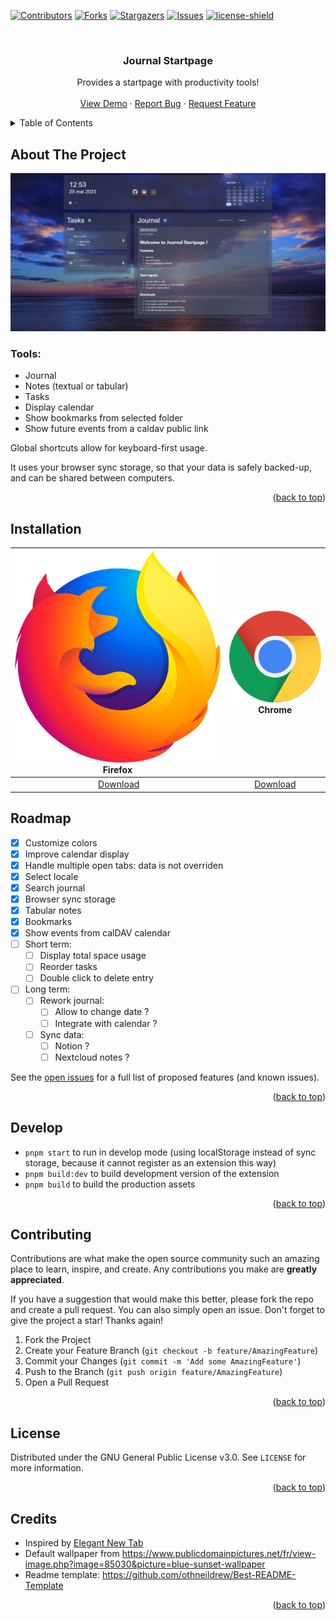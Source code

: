 
<!-- Improved compatibility of back to top link: See: https://github.com/othneildrew/Best-README-Template/pull/73 -->
<a name="readme-top"></a>
<!--
*** Thanks for checking out the Best-README-Template. If you have a suggestion
*** that would make this better, please fork the repo and create a pull request
*** or simply open an issue with the tag "enhancement".
*** Don't forget to give the project a star!
*** Thanks again! Now go create something AMAZING! :D
-->



<!-- PROJECT SHIELDS -->
<!--
*** I'm using markdown "reference style" links for readability.
*** Reference links are enclosed in brackets [ ] instead of parentheses ( ).
*** See the bottom of this document for the declaration of the reference variables
*** for contributors-url, forks-url, etc. This is an optional, concise syntax you may use.
*** https://www.markdownguide.org/basic-syntax/#reference-style-links
-->
[![Contributors][contributors-shield]][contributors-url]
[![Forks][forks-shield]][forks-url]
[![Stargazers][stars-shield]][stars-url]
[![Issues][issues-shield]][issues-url]
[![license-shield]][license-url]




<!-- PROJECT LOGO -->
<br />
<div align="center">

  <h3 align="center">Journal Startpage</h3>

  <p align="center">
    Provides a startpage with productivity tools!
    <br />
    <br />
    <a href="https://sapristi.github.io/journal-startpage/index.html">View Demo</a>
    ·
    <a href="https://github.com/sapristi/journal-startpage/issues">Report Bug</a>
    ·
    <a href="https://github.com/sapristi/journal-startpage/issues">Request Feature</a>
  </p>
</div>



<!-- TABLE OF CONTENTS -->
<details>
  <summary>Table of Contents</summary>
  <ol>
    <li>
      <a href="#about-the-project">About The Project</a>
    </li>
    <li>
      <a href="#installation">Installation</a>
    </li>
    <li><a href="#roadmap">Roadmap</a></li>
    <li><a href="#develop">Develop</a></li>
    <li><a href="#contributing">Contributing</a></li>
    <li><a href="#license">License</a></li>
    <li><a href="#credits">Credits</a></li>

  </ol>
</details>



<!-- ABOUT THE PROJECT -->
## About The Project

![product-screenshot]

### Tools:
-   Journal
-   Notes (textual or tabular)
-   Tasks
-   Display calendar
-   Show bookmarks from selected folder
-   Show future events from a caldav public link

Global shortcuts allow for keyboard-first usage.

It uses your browser sync storage, so that your data is safely backed-up, and can be shared between computers.
<p align="right">(<a href="#readme-top">back to top</a>)</p>




<!-- INSTALLATION -->
## Installation


|[![](./assets/firefox.svg)](https://addons.mozilla.org/fr/firefox/addon/journal-startpage/)<br>Firefox|[![](./assets/chrome.svg)](https://chrome.google.com/webstore/detail/journal-startpage/bkafbgknnlmlmkhpbenogcjmcdhmieec)<br>Chrome|
|:---:|:---:|
| &nbsp;&nbsp;&nbsp;&nbsp;&nbsp;&nbsp; [Download](https://addons.mozilla.org/fr/firefox/addon/journal-startpage/) &nbsp;&nbsp;&nbsp;&nbsp;&nbsp; | &nbsp;&nbsp;&nbsp;&nbsp;&nbsp; [Download](https://chrome.google.com/webstore/detail/journal-startpage/bkafbgknnlmlmkhpbenogcjmcdhmieec) &nbsp;&nbsp;&nbsp;&nbsp;&nbsp; |



<!-- ROADMAP -->
## Roadmap
- [x] Customize colors
- [x] Improve calendar display
- [x] Handle multiple open tabs: data is not overriden
- [x] Select locale
- [x] Search journal
- [x] Browser sync storage
- [x] Tabular notes
- [x] Bookmarks
- [x] Show events from calDAV calendar
- [ ] Short term:
  - [ ] Display total space usage
  - [ ] Reorder tasks
  - [ ] Double click to delete entry

- [ ] Long term:
    - [ ] Rework journal:
      - [ ] Allow to change date ?
      - [ ] Integrate with calendar ?  
    - [ ] Sync data:
      - [ ] Notion ?
      - [ ] Nextcloud notes ? 

See the [open issues](https://github.com/othneildrew/Best-README-Template/issues) for a full list of proposed features (and known issues).

<p align="right">(<a href="#readme-top">back to top</a>)</p>


<!-- DEVELOP -->
## Develop


- `pnpm start` to run in develop mode (using localStorage instead of sync storage, because it cannot register as an extension this way)
- `pnpm build:dev` to build development version of the extension
- `pnpm build` to build the production assets
<p align="right">(<a href="#readme-top">back to top</a>)</p>




<!-- CONTRIBUTING -->
## Contributing

Contributions are what make the open source community such an amazing place to learn, inspire, and create. Any contributions you make are **greatly appreciated**.

If you have a suggestion that would make this better, please fork the repo and create a pull request. You can also simply open an issue.
Don't forget to give the project a star! Thanks again!

1. Fork the Project
2. Create your Feature Branch (`git checkout -b feature/AmazingFeature`)
3. Commit your Changes (`git commit -m 'Add some AmazingFeature'`)
4. Push to the Branch (`git push origin feature/AmazingFeature`)
5. Open a Pull Request

<p align="right">(<a href="#readme-top">back to top</a>)</p>



<!-- LICENSE -->
## License

Distributed under the GNU General Public License v3.0. See `LICENSE` for more information.

<p align="right">(<a href="#readme-top">back to top</a>)</p>


<!-- CREDITS -->
## Credits

- Inspired by [Elegant New Tab](https://addons.mozilla.org/en-US/firefox/addon/elegant-startage-new-tab/)
- Default wallpaper from https://www.publicdomainpictures.net/fr/view-image.php?image=85030&picture=blue-sunset-wallpaper
- Readme template: https://github.com/othneildrew/Best-README-Template

<p align="right">(<a href="#readme-top">back to top</a>)</p>



<!-- MARKDOWN LINKS & IMAGES -->
<!-- https://www.markdownguide.org/basic-syntax/#reference-style-links -->
[contributors-shield]: https://img.shields.io/github/contributors/sapristi/journal-startpage.svg?style=for-the-badge
[contributors-url]: https://github.com/sapristi/journal-startpage/graphs/contributors
[forks-shield]: https://img.shields.io/github/forks/sapristi/journal-startpage.svg?style=for-the-badge
[forks-url]: https://github.com/sapristi/journal-startpage/network/members
[stars-shield]: https://img.shields.io/github/stars/sapristi/journal-startpage.svg?style=for-the-badge
[stars-url]: https://github.com/sapristi/journal-startpage/stargazers
[issues-shield]: https://img.shields.io/github/issues/sapristi/journal-startpage.svg?style=for-the-badge
[issues-url]: https://github.com/sapristi/journal-startpage/issues
[license-shield]: https://img.shields.io/github/license/sapristi/journal-startpage.svg?style=for-the-badge
[license-url]: https://github.com/sapristi/journal-startpage/blob/master/LICENSE
[product-screenshot]: ./assets/screenshot.png
